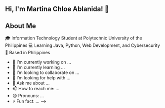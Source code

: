 ## Hi, I'm Martina Chloe Ablanida! 👋

## About Me
🎓 Information Technology Student at Polytechnic University of the Philippines
💻 Learning Java, Python, Web Development, and Cybersecurity
📍 Based in Philippines


- 🔭 I’m currently working on ...
- 🌱 I’m currently learning ...
- 👯 I’m looking to collaborate on ...
- 🤔 I’m looking for help with ...
- 💬 Ask me about ...
- 📫 How to reach me: ...
- 😄 Pronouns: ...
- ⚡ Fun fact: ...
-->
